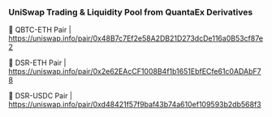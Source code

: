 ### UniSwap Trading & Liquidity Pool from QuantaEx Derivatives

🦄 QBTC-ETH Pair | https://uniswap.info/pair/0x48B7c7Ef2e58A2DB21D273dcDe116a0B53cf87e2

🦄 DSR-ETH Pair | https://uniswap.info/pair/0x2e62EAcCF1008B4f1b1651EbfECfe61c0ADAbF78

🦄 DSR-USDC Pair | https://uniswap.info/pair/0xd48421f57f9baf43b74a610ef109593b2db568f3
